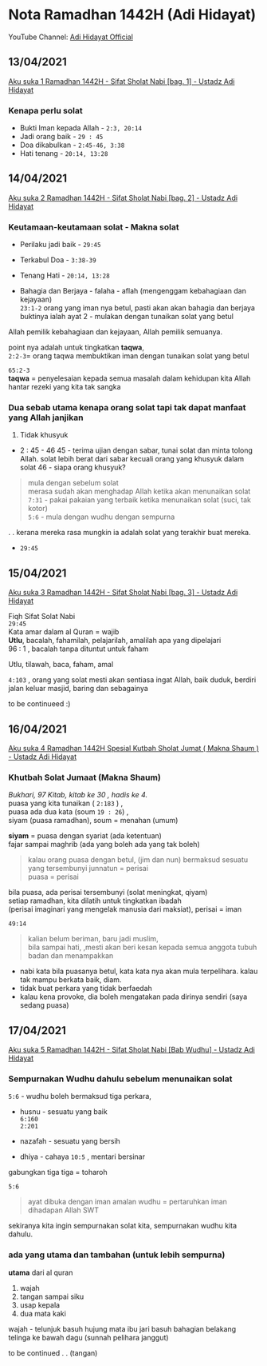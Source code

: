 # Nota Ramadhan 1442H (Adi Hidayat)

YouTube Channel: [Adi Hidayat Official](https://www.youtube.com/c/AdiHidayatOfficial)

## 13/04/2021

[Aku suka 1 Ramadhan 1442H - Sifat Sholat Nabi [bag. 1] - Ustadz Adi Hidayat](https://www.youtube.com/watch?v=qiqppYKPhS4&list=PL3iW_rlEoH5JeRQCAyMCP7iDpJqe4O9wo&index=2)

### Kenapa perlu solat

- Bukti Iman kepada Allah - `2:3, 20:14`
- Jadi orang baik - `29 : 45`
- Doa dikabulkan - `2:45-46, 3:38`
- Hati tenang - `20:14, 13:28`

## 14/04/2021

[Aku suka 2 Ramadhan 1442H - Sifat Sholat Nabi [bag. 2] - Ustadz Adi Hidayat](https://www.youtube.com/watch?v=99dyVB0NvrQ&list=PL3iW_rlEoH5JeRQCAyMCP7iDpJqe4O9wo&index=2)

### Keutamaan-keutamaan solat - Makna solat

- Perilaku jadi baik - `29:45`
- Terkabul Doa - `3:38-39`
- Tenang Hati - `20:14, 13:28`

- Bahagia dan Berjaya - falaha - aflah (mengenggam kebahagiaan dan kejayaan)\
`23:1-2`
orang yang iman nya betul, pasti akan akan bahagia dan berjaya
buktinya ialah ayat 2 - mulakan dengan tunaikan solat yang betul

Allah pemilik kebahagiaan dan kejayaan, Allah pemilik semuanya.

point nya adalah untuk tingkatkan **taqwa**, \
`2:2-3`= orang taqwa membuktikan iman dengan tunaikan solat yang betul

`65:2-3`\
**taqwa** = penyelesaian kepada semua masalah dalam kehidupan kita
Allah hantar rezeki yang kita tak sangka

### **Dua sebab utama kenapa orang solat tapi tak dapat manfaat yang Allah janjikan**

1. Tidak khusyuk

- 2 : 45 - 46
45 - terima ujian dengan sabar, tunai solat dan minta tolong Allah. solat lebih berat dari sabar kecuali orang yang khusyuk dalam solat
46 - siapa orang khusyuk?

> mula dengan sebelum solat\
> merasa sudah akan menghadap Allah ketika akan menunaikan solat\
`7:31` - pakai pakaian yang terbaik ketika menunaikan solat (suci, tak kotor)\
`5:6` - mula dengan wudhu dengan sempurna

. . kerana mereka rasa mungkin ia adalah solat yang terakhir buat mereka.

- `29:45`

## 15/04/2021

[Aku suka 3 Ramadhan 1442H - Sifat Sholat Nabi [bag. 3] - Ustadz Adi Hidayat](https://www.youtube.com/watch?v=mfhrs-Dyv7M&list=PL3iW_rlEoH5JeRQCAyMCP7iDpJqe4O9wo&index=3)

Fiqh Sifat Solat Nabi\
`29:45`\
Kata amar dalam al Quran = wajib\
**Utlu**, bacalah, fahamilah, pelajarilah, amalilah apa yang dipelajari\
96 : 1 , bacalah tanpa dituntut untuk faham

Utlu, tilawah, baca, faham, amal

`4:103` , orang yang solat mesti akan sentiasa ingat Allah, baik duduk, berdiri jalan keluar masjid, baring dan sebagainya

to be continueed :)

## 16/04/2021

[Aku suka 4 Ramadhan 1442H Spesial Kutbah Sholat Jumat ( Makna Shaum ) - Ustadz Adi Hidayat](https://www.youtube.com/watch?v=8wTnKbTNiuU&list=PL3iW_rlEoH5JeRQCAyMCP7iDpJqe4O9wo&index=4
)

### **Khutbah Solat Jumaat (Makna Shaum)**

*Bukhari, 97 Kitab, kitab ke 30 , hadis ke 4.*\
puasa yang kita tunaikan ( `2:183` ) ,\
puasa ada dua kata (soum `19 : 26`) , \
siyam (puasa ramadhan), soum = menahan (umum)

**siyam** = puasa dengan syariat (ada ketentuan)\
fajar sampai maghrib (ada yang boleh ada yang tak boleh)

> kalau orang puasa dengan betul, (jim dan nun) bermaksud sesuatu yang tersembunyi
junnatun = perisai\
puasa = perisai

bila puasa, ada perisai tersembunyi (solat meningkat, qiyam)\
setiap ramadhan, kita dilatih untuk tingkatkan ibadah \
(perisai imaginari yang mengelak manusia dari maksiat), perisai = iman

`49:14`
> kalian belum beriman, baru jadi muslim, \
bila sampai hati, ,mesti akan beri kesan kepada semua anggota tubuh badan dan menampakkan

- nabi kata bila puasanya betul, kata kata nya akan mula terpelihara. kalau tak mampu berkata baik, diam.
- tidak buat perkara yang tidak berfaedah
- kalau kena provoke, dia boleh mengatakan pada dirinya sendiri (saya sedang puasa)

## 17/04/2021

[Aku suka 5 Ramadhan 1442H - Sifat Sholat Nabi [Bab Wudhu] - Ustadz Adi Hidayat](https://www.youtube.com/watch?v=5aK-mjnb_4Y&list=PL3iW_rlEoH5JeRQCAyMCP7iDpJqe4O9wo&index=5)

### **Sempurnakan Wudhu dahulu sebelum menunaikan solat**

`5:6` - wudhu
boleh bermaksud tiga perkara,

- husnu - sesuatu yang baik\
`6:160`\
`2:201`

- nazafah - sesuatu yang bersih
- dhiya - cahaya
`10:5` , mentari bersinar

gabungkan tiga tiga = toharoh

`5:6`
> ayat dibuka dengan iman
amalan wudhu = pertaruhkan iman dihadapan Allah SWT

sekiranya kita ingin sempurnakan solat kita,
sempurnakan wudhu kita dahulu.

### ada yang utama dan tambahan (untuk lebih sempurna)

**utama** dari al quran

1. wajah
2. tangan sampai siku
3. usap kepala
4. dua mata kaki

wajah -
telunjuk basuh hujung mata
ibu jari basuh bahagian belakang telinga ke bawah dagu (sunnah pelihara janggut)

to be continued . . (tangan)